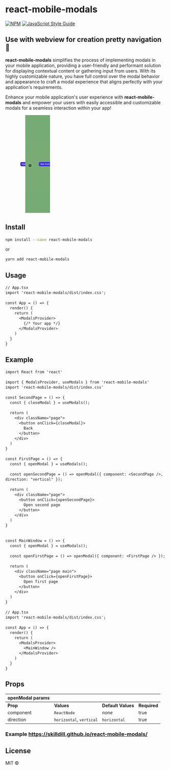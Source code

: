 # react-mobile-modals

[![NPM](https://img.shields.io/npm/v/react-mobile-modals.svg)](https://www.npmjs.com/package/react-mobile-modals) [![JavaScript Style Guide](https://img.shields.io/badge/code_style-standard-brightgreen.svg)](https://standardjs.com)

## Use with webview for creation pretty navigation 📱
**react-mobile-modals** simplifies the process of implementing modals in your mobile application, providing a user-friendly and performant solution for displaying contextual content or gathering input from users. With its highly customizable nature, you have full control over the modal behavior and appearance to craft a modal experience that aligns perfectly with your application's requirements.

Enhance your mobile application's user experience with **react-mobile-modals** and empower your users with easily accessible and customizable modals for a seamless interaction within your app!

![example](https://github.com/skilldill/react-mobile-modals/blob/master/blob/example.gif?raw=true)

## Install

```bash
npm install --save react-mobile-modals
```

or

```bash
yarn add react-mobile-modals
```

## Usage

```tsx
// App.tsx
import 'react-mobile-modals/dist/index.css';

const App = () => {
  render() {
    return (
      <ModalsProvider>
        {/* Your app */}
      </ModalsProvider>
    )
  }
}
```

## Example
```tsx
import React from 'react'

import { ModalsProvider, useModals } from 'react-mobile-modals'
import 'react-mobile-modals/dist/index.css'

const SecondPage = () => {
  const { closeModal } = useModals();

  return (
    <div className="page">
      <button onClick={closeModal}>
        Back
      </button>
    </div>
  )
}

const FirstPage = () => {
  const { openModal } = useModals();

  const openSecondPage = () => openModal({ component: <SecondPage />, direction: "vertical" });

  return (
    <div className="page">
      <button onClick={openSecondPage}>
        Open second page
      </button>
    </div>
  )
}


const MainWindow = () => {
  const { openModal } = useModals();

  const openFirstPage = () => openModal({ component: <FirstPage /> });

  return (
    <div className="page main">
      <button onClick={openFirstPage}>
        Open first page
      </button>
    </div>
  )
}

// App.tsx
import 'react-mobile-modals/dist/index.css';

const App = () => {
  render() {
    return (
      <ModalsProvider>
        <MainWindow />
      </ModalsProvider>
    )
  }
}
```

## Props
| openModal params | | | |
| -------- | ------- | ------- | ------- |
| **Prop**    | **Values** | **Default Values** | **Required** |
| component | `ReactNode` | *none* | true |
| direction  | `horizontal`, `vertical` | `horizontal` | true |

### Example https://skilldill.github.io/react-mobile-modals/

## License

MIT © [](https://github.com/)
